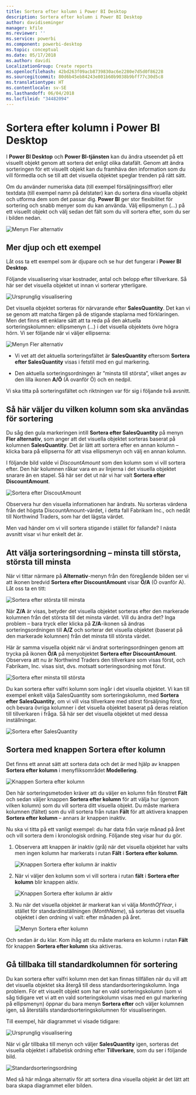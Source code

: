 ```yaml
---
title: Sortera efter kolumn i Power BI Desktop
description: Sortera efter kolumn i Power BI Desktop
author: davidiseminger
manager: kfile
ms.reviewer: ''
ms.service: powerbi
ms.component: powerbi-desktop
ms.topic: conceptual
ms.date: 05/17/2018
ms.author: davidi
LocalizationGroup: Create reports
ms.openlocfilehash: 42bd263f09acb8739830ac6e2280e7d5d0f86228
ms.sourcegitcommit: 80d6b45eb84243e801b60b9038b9bff77c30d5c8
ms.translationtype: HT
ms.contentlocale: sv-SE
ms.lasthandoff: 06/04/2018
ms.locfileid: "34482094"
---
```

# <a name="sort-by-column-in-power-bi-desktop"></a>Sortera efter kolumn i Power BI Desktop
I **Power BI Desktop** och **Power BI-tjänsten** kan du ändra utseendet på ett visuellt objekt genom att sortera det enligt olika datafält. Genom att ändra sorteringen för ett visuellt objekt kan du framhäva den information som du vill förmedla och se till att det visuella objektet speglar trenden på rätt sätt.

Om du använder numeriska data (till exempel försäljningssiffror) eller textdata (till exempel namn på delstater) kan du sortera dina visuella objekt och utforma dem som det passar dig.  **Power BI** ger stor flexibilitet för sortering och snabb menyer som du kan använda. Välj ellipsmenyn (...) på ett visuellt objekt och välj sedan det fält som du vill sortera efter, som du ser i bilden nedan.

![Menyn Fler alternativ](media/desktop-sort-by-column/sortbycolumn_2.png)

## <a name="more-depth-and-an-example"></a>Mer djup och ett exempel
Låt oss ta ett exempel som är djupare och se hur det fungerar i **Power BI Desktop**.

Följande visualisering visar kostnader, antal och belopp efter tillverkare. Så här ser det visuella objektet ut innan vi sorterar ytterligare.

![Ursprunglig visualisering](media/desktop-sort-by-column/sortbycolumn_1.png)

Det visuella objektet sorteras för närvarande efter **SalesQuantity**. Det kan vi se genom att matcha färgen på de stigande staplarna med förklaringen. Men det finns ett enklare sätt att ta reda på den aktuella sorteringskolumnen: ellipsmenyn (...) i det visuella objektets övre högra hörn. Vi ser följande när vi väljer ellipserna:

![Menyn Fler alternativ](media/desktop-sort-by-column/sortbycolumn_2.png)

* Vi vet att det aktuella sorteringsfältet är **SalesQuantity** eftersom **Sortera efter SalesQuantity** visas i fetstil med en gul markering. 

* Den aktuella sorteringsordningen är ”minsta till största”, vilket anges av den lilla ikonen **A/Ö** (A ovanför Ö) och en nedpil.

Vi ska titta på sorteringsfältet och riktningen var för sig i följande två avsnitt.

## <a name="selecting-which-column-to-use-for-sorting"></a>Så här väljer du vilken kolumn som ska användas för sortering
Du såg den gula markeringen intill **Sortera efter SalesQuantity** på menyn **Fler alternativ**, som anger att det visuella objektet sorteras baserat på kolumnen **SalesQuantity**. Det är lätt att sortera efter en annan kolumn – klicka bara på ellipserna för att visa ellipsmenyn och välj en annan kolumn.

I följande bild valde vi *DiscountAmount* som den kolumn som vi vill sortera efter. Den här kolumnen råkar vara en av linjerna i det visuella objektet snarare än en stapel. Så här ser det ut när vi har valt **Sortera efter DiscountAmount**.

![Sortera efter DiscoutAmount](media/desktop-sort-by-column/sortbycolumn_3.png)

Observera hur den visuella informationen har ändrats. Nu sorteras värdena från det högsta DiscountAmount-värdet, i detta fall Fabrikam Inc., och nedåt till Northwind Traders, som har det lägsta värdet. 

Men vad händer om vi vill sortera stigande i stället för fallande? I nästa avsnitt visar vi hur enkelt det är.

## <a name="selecting-the-sort-order---smallest-to-largest-largest-to-smallest"></a>Att välja sorteringsordning – minsta till största, största till minsta
När vi tittar närmare på **Alternativ**-menyn från den föregående bilden ser vi att ikonen bredvid **Sortera efter DiscountAmount** visar **Ö/A** (Ö ovanför A). Låt oss ta en titt:

![Sortera efter största till minsta](media/desktop-sort-by-column/sortbycolumn_4.png)

När **Z/A** är visas, betyder det visuella objektet sorteras efter den markerade kolumnen från det största till det minsta värdet. Vill du ändra det? Inga problem – bara tryck eller klicka på **Z/A**-ikonen så ändras sorteringsordningen till **A/Z** och sorterar det visuella objektet (baserat på den markerade kolumnen) från det minsta till största värdet.

Här är samma visuella objekt när vi ändrat sorteringsordningen genom att trycka på ikonen **Ö/A** på menyobjektet **Sortera efter DiscountAmount**. Observera att nu är Northwind Traders den tillverkare som visas först, och Fabrikam, Inc. visas sist, dvs. motsatt sorteringsordning mot förut.

![Sortera efter minsta till största](media/desktop-sort-by-column/sortbycolumn_5.png)

Du kan sortera efter valfri kolumn som ingår i det visuella objektet. Vi kan till exempel enkelt välja SalesQuantity som sorteringskolumn, med **Sortera efter SalesQuantity**, om vi vill visa tillverkare med störst försäljning först, och bevara övriga kolumner i det visuella objektet baserat på deras relation till tillverkaren i fråga. Så här ser det visuella objektet ut med dessa inställningar.

![Sortera efter SalesQuantity](media/desktop-sort-by-column/sortbycolumn_6.png)

## <a name="sort-using-the-sort-by-column-button"></a>Sortera med knappen Sortera efter kolumn
Det finns ett annat sätt att sortera data och det är med hjälp av knappen **Sortera efter kolumn** i menyfliksområdet **Modellering**.

![Knappen Sortera efter kolumn](media/desktop-sort-by-column/sortbycolumn_8.png)

Den här sorteringsmetoden kräver att du väljer en kolumn från fönstret **Fält** och sedan väljer knappen **Sortera efter kolumn** för att välja hur (genom vilken kolumn) som du vill sortera ditt visuella objekt. Du måste markera kolumnen (fältet) som du vill sortera från rutan **Fält** för att aktivera knappen **Sortera efter kolumn** – annars är knappen inaktiv.

Nu ska vi titta på ett vanligt exempel: du har data från varje månad på året och vill sortera dem i kronologisk ordning. Följande steg visar hur du gör.

1. Observera att knappen är inaktiv (grå) när det visuella objektet har valts men ingen kolumn har markerats i rutan **Fält** i **Sortera efter kolumn**.
   
   ![Knappen Sortera efter kolumn är inaktiv](media/desktop-sort-by-column/sortbycolumn_9.png)

2. När vi väljer den kolumn som vi vill sortera i rutan **fält** i **Sortera efter kolumn** blir knappen aktiv.
   
   ![Knappen Sortera efter kolumn är aktiv](media/desktop-sort-by-column/sortbycolumn_10.png)
3. Nu när det visuella objektet är markerat kan vi välja *MonthOfYear*, i stället för standardinställningen (*MonthName*), så sorteras det visuella objektet i den ordning vi valt: efter månaden på året.
   
   ![Menyn Sortera efter kolumn](media/desktop-sort-by-column/sortbycolumn_11.png)

Och sedan är du klar. Kom ihåg att du måste markera en kolumn i rutan **Fält** för knappen **Sortera efter kolumn** ska aktiveras.

## <a name="getting-back-to-default-column-for-sorting"></a>Gå tillbaka till standardkolumnen för sortering
Du kan sortera efter valfri kolumn men det kan finnas tillfällen när du vill att det visuella objektet ska återgå till dess standardsorteringskolumn. Inga problem. För ett visuellt objekt som har en vald sorteringskolumn (som vi såg tidigare vet vi att en vald sorteringskolumn visas med en gul markering på ellipsmenyn) öppnar du bara menyn **Sortera efter** och väljer kolumnen igen, så återställs standardsorteringskolumnen för visualiseringen.

Till exempel, här diagrammet vi visade tidigare:

![Ursprunglig visualisering](media/desktop-sort-by-column/sortbycolumn_6.png)

När vi går tillbaka till menyn och väljer **SalesQuantity** igen, sorteras det visuella objektet i alfabetisk ordning efter **Tillverkare**, som du ser i följande bild.

![Standardsorteringsordning](media/desktop-sort-by-column/sortbycolumn_7.png)

Med så här många alternativ för att sortera dina visuella objekt är det lätt att bara skapa diagrammet eller bilden.

